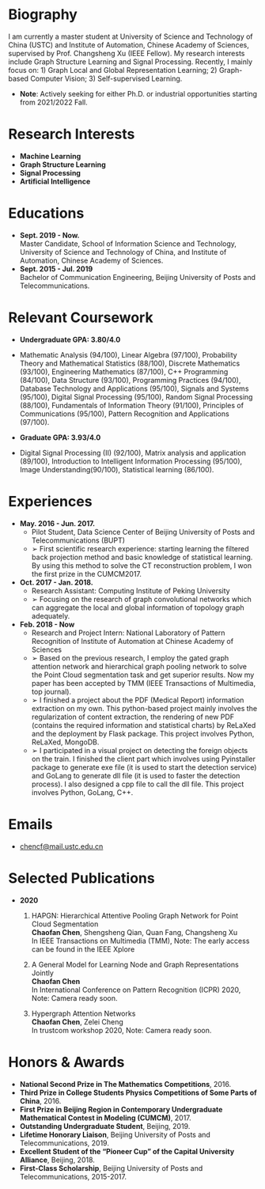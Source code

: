 # Biography
I am currently a master student at University of Science and Technology of China (USTC) and Institute of Automation, Chinese Academy of Sciences, supervised by Prof. Changsheng Xu (IEEE Fellow). My research interests include Graph Structure Learning and Signal Processing. Recently, I mainly focus on: 1) Graph Local and Global Representation Learning; 2) Graph-based Computer Vision; 3) Self-supervised Learning.

* **Note**: Actively seeking for either Ph.D. or industrial opportunities starting from 2021/2022 Fall. 

# Research Interests

* **Machine Learning**
* **Graph Structure Learning**
* **Signal Processing**
* **Artificial Intelligence**
  
# Educations

- **Sept. 2019 - Now.**  
  Master Candidate, School of Information Science and Technology, University of Science and Technology of China, and Institute of Automation, Chinese Academy of Sciences. 
- **Sept. 2015 - Jul. 2019**  
  Bachelor of Communication Engineering, Beijing University of Posts and Telecommunications.

# Relevant Coursework
* **Undergraduate GPA: 3.80/4.0**
* Mathematic Analysis (94/100), Linear Algebra (97/100), Probability Theory and Mathematical Statistics (88/100), Discrete Mathematics (93/100), Engineering Mathematics (87/100), C++ Programming (84/100), Data Structure (93/100), Programming Practices (94/100), Database Technology and Applications (95/100), Signals and Systems (95/100), Digital Signal Processing (95/100), Random Signal Processing (88/100), Fundamentals of Information Theory (91/100), Principles of Communications (95/100), Pattern Recognition and Applications (97/100).

* **Graduate GPA: 3.93/4.0**
* Digital Signal Processing (II) (92/100), Matrix analysis and application (89/100), Introduction to Intelligent Information Processing (95/100), Image Understanding(90/100), Statistical learning (86/100).

# Experiences
* **May. 2016 - Jun. 2017.**
  * Pilot Student, Data Science Center of Beijing University of Posts and Telecommunications (BUPT)
  * ➢ First scientific research experience: starting learning the filtered back projection method and basic knowledge of statistical learning. By using this method to solve the CT reconstruction problem, I won the first prize in the CUMCM2017.
* **Oct. 2017 - Jan. 2018.**  
  * Research Assistant: Computing Institute of Peking University
  * ➢ Focusing on the research of graph convolutional networks which can aggregate the local and global information of topology graph adequately.
* **Feb. 2018 - Now**  
  * Research and Project Intern: National Laboratory of Pattern Recognition of Institute of Automation at Chinese Academy of Sciences
  * ➢ Based on the previous research, I employ the gated graph attention network and hierarchical graph pooling network to solve the Point Cloud segmentation task and get superior results. Now my paper has been accepted by TMM (IEEE Transactions of Multimedia, top journal). 
  * ➢ I finished a project about the PDF (Medical Report) information extraction on my own. This python-based project mainly involves the regularization of content extraction, the rendering of new PDF (contains the required information and statistical charts) by ReLaXed and the deployment by Flask package. This project involves Python, ReLaXed, MongoDB.
  * ➢ I participated in a visual project on detecting the foreign objects on the train. I finished the client part which involves using Pyinstaller package to generate exe file (it is used to start the detection service) and GoLang to generate dll file (it is used to faster the detection process). I also designed a cpp file to call the dll file. This project involves Python, GoLang, C++.

  
# Emails
* chencf@mail.ustc.edu.cn
  
# Selected Publications

* **2020**  

  1. HAPGN: Hierarchical Attentive Pooling Graph Network for Point Cloud Segmentation  
  **Chaofan Chen**, Shengsheng Qian, Quan Fang, Changsheng Xu  
  In IEEE Transactions on Multimedia (TMM), Note: The early access can be found in the IEEE Xplore
  
  2. A General Model for Learning Node and Graph Representations Jointly  
  **Chaofan Chen**  
  In International Conference on Pattern Recognition (ICPR) 2020, Note: Camera ready soon.
  
  3. Hypergraph Attention Networks  
  **Chaofan Chen**, Zelei Cheng  
  In trustcom workshop 2020, Note: Camera ready soon.


# Honors & Awards
* **National Second Prize in The Mathematics Competitions**, 2016.
* **Third Prize in College Students Physics Competitions of Some Parts of China**, 2016.
* **First Prize in Beijing Region in Contemporary Undergraduate Mathematical Contest in Modeling (CUMCM)**, 2017.
* **Outstanding Undergraduate Student**, Beijing, 2019.
* **Lifetime Honorary Liaison**, Beijing University of Posts and Telecommunications, 2019.
* **Excellent Student of the “Pioneer Cup” of the Capital University Alliance**, Beijing, 2018.
* **First-Class Scholarship**, Beijing University of Posts and Telecommunications, 2015-2017.

